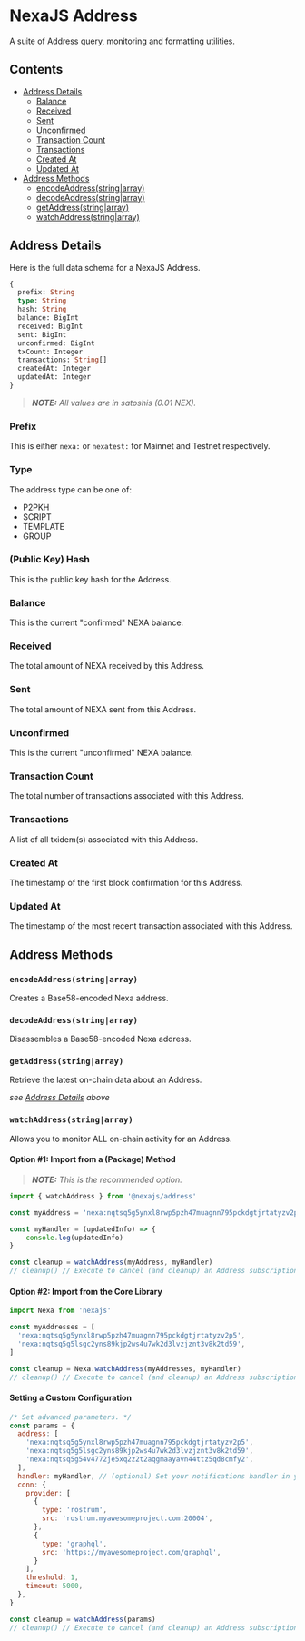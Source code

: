 # NexaJS Address

A suite of Address query, monitoring and formatting utilities.


## Contents

- [Address Details](#address-details)
  - [Balance](#balance)
  - [Received](#received)
  - [Sent](#sent)
  - [Unconfirmed](#unconfirmed)
  - [Transaction Count](#transaction-count)
  - [Transactions](#transactions)
  - [Created At](#createdat)
  - [Updated At](#updatedat)
- [Address Methods](#address-methods)
  - [encodeAddress(string|array)](#encodeaddressstringarray)
  - [decodeAddress(string|array)](#decodeaddressstringarray)
  - [getAddress(string|array)](#getaddressstringarray)
  - [watchAddress(string|array)](#watchaddressstringarray)


## Address Details

Here is the full data schema for a NexaJS Address.

```graphql
{
  prefix: String
  type: String
  hash: String
  balance: BigInt
  received: BigInt
  sent: BigInt
  unconfirmed: BigInt
  txCount: Integer
  transactions: String[]
  createdAt: Integer
  updatedAt: Integer
}
```

> ___NOTE:__ All values are in satoshis (0.01 NEX)._

### Prefix

This is either `nexa:` or `nexatest:` for Mainnet and Testnet respectively.

### Type

The address type can be one of:
- P2PKH
- SCRIPT
- TEMPLATE
- GROUP

### (Public Key) Hash

This is the public key hash for the Address.

### Balance

This is the current "confirmed" NEXA balance.

### Received

The total amount of NEXA received by this Address.

### Sent

The total amount of NEXA sent from this Address.

### Unconfirmed

This is the current "unconfirmed" NEXA balance.

### Transaction Count

The total number of transactions associated with this Address.

### Transactions

A list of all txidem(s) associated with this Address.

### Created At

The timestamp of the first block confirmation for this Address.

### Updated At

The timestamp of the most recent transaction associated with this Address.


## Address Methods

### `encodeAddress(string|array)`

Creates a Base58-encoded Nexa address.

### `decodeAddress(string|array)`

Disassembles a Base58-encoded Nexa address.

### `getAddress(string|array)`

Retrieve the latest on-chain data about an Address.

_see [Address Details](#address-details) above_

### `watchAddress(string|array)`

Allows you to monitor ALL on-chain activity for an Address.

#### Option #1: Import from a (Package) Method

> ___NOTE:__ This is the recommended option._

```js
import { watchAddress } from '@nexajs/address'

const myAddress = 'nexa:nqtsq5g5ynxl8rwp5pzh47muagnn795pckdgtjrtatyzv2p5'

const myHandler = (updatedInfo) => {
    console.log(updatedInfo)
}

const cleanup = watchAddress(myAddress, myHandler)
// cleanup() // Execute to cancel (and cleanup) an Address subscription.
```

#### Option #2: Import from the Core Library

```js
import Nexa from 'nexajs'

const myAddresses = [
  'nexa:nqtsq5g5ynxl8rwp5pzh47muagnn795pckdgtjrtatyzv2p5',
  'nexa:nqtsq5g5lsgc2yns89kjp2ws4u7wk2d3lvzjznt3v8k2td59',
]

const cleanup = Nexa.watchAddress(myAddresses, myHandler)
// cleanup() // Execute to cancel (and cleanup) an Address subscription.
```

#### Setting a Custom Configuration

```js
/* Set advanced parameters. */
const params = {
  address: [
    'nexa:nqtsq5g5ynxl8rwp5pzh47muagnn795pckdgtjrtatyzv2p5',
    'nexa:nqtsq5g5lsgc2yns89kjp2ws4u7wk2d3lvzjznt3v8k2td59',
    'nexa:nqtsq5g54v4772je5xq2z2t2aqgmaayavn44ttz5qd8cmfy2',
  ],
  handler: myHandler, // (optional) Set your notifications handler in your parameters.
  conn: {
    provider: [
      {
        type: 'rostrum',
        src: 'rostrum.myawesomeproject.com:20004',
      },
      {
        type: 'graphql',
        src: 'https://myawesomeproject.com/graphql',
      }
    ],
    threshold: 1,
    timeout: 5000,
  },
}

const cleanup = watchAddress(params)
// cleanup() // Execute to cancel (and cleanup) an Address subscription.
```
